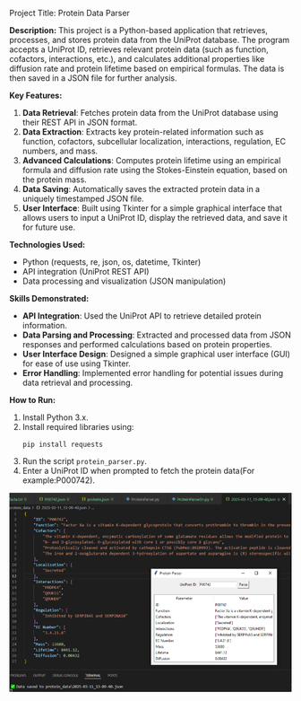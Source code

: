 Project Title: Protein Data Parser

**Description:**
This project is a Python-based application that retrieves, processes, and stores protein data from the UniProt database. The program accepts a UniProt ID, retrieves relevant protein data (such as function, cofactors, interactions, etc.), and calculates additional properties like diffusion rate and protein lifetime based on empirical formulas. The data is then saved in a JSON file for further analysis. 

**Key Features:**
1. **Data Retrieval**: Fetches protein data from the UniProt database using their REST API in JSON format.
2. **Data Extraction**: Extracts key protein-related information such as function, cofactors, subcellular localization, interactions, regulation, EC numbers, and mass.
3. **Advanced Calculations**: Computes protein lifetime using an empirical formula and diffusion rate using the Stokes-Einstein equation, based on the protein mass.
4. **Data Saving**: Automatically saves the extracted protein data in a uniquely timestamped JSON file.
5. **User Interface**: Built using Tkinter for a simple graphical interface that allows users to input a UniProt ID, display the retrieved data, and save it for future use.

**Technologies Used:**
- Python (requests, re, json, os, datetime, Tkinter)
- API integration (UniProt REST API)
- Data processing and visualization (JSON manipulation)

**Skills Demonstrated:**
- **API Integration**: Used the UniProt API to retrieve detailed protein information.
- **Data Parsing and Processing**: Extracted and processed data from JSON responses and performed calculations based on protein properties.
- **User Interface Design**: Designed a simple graphical user interface (GUI) for ease of use using Tkinter.
- **Error Handling**: Implemented error handling for potential issues during data retrieval and processing.

**How to Run:**
1. Install Python 3.x.
2. Install required libraries using:
   ```
   pip install requests
   ```
3. Run the script `protein_parser.py`.
4. Enter a UniProt ID when prompted to fetch the protein data(For example:P000742).

![alt text](https://github.com/AkimzhanRakhimov/ProteinParser/blob/main/2025-03-11_13-09-57.png)
